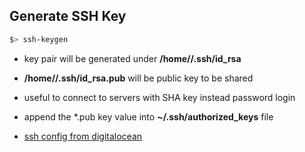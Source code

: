 ## Generate SSH Key
```bash
$> ssh-keygen
```
* key pair will be generated under **/home/<username>/.ssh/id_rsa**
* **/home/<username>/.ssh/id_rsa.pub** will be public key to be shared
* useful to connect to servers with SHA key instead password login
* append the *.pub key value into **~/.ssh/authorized_keys** file

* [ssh config from digitalocean](https://www.digitalocean.com/community/tutorials/how-to-configure-ssh-key-based-authentication-on-a-linux-server)
